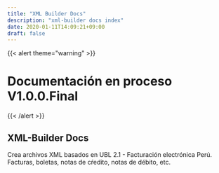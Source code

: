 ```yaml
---
title: "XML Builder Docs"
description: "xml-builder docs index"
date: 2020-01-11T14:09:21+09:00
draft: false
---
```


{{< alert theme="warning" >}}
# Documentación en proceso V1.0.0.Final
{{< /alert >}}

## XML-Builder Docs
Crea archivos XML basados en UBL 2.1 - Facturación electrónica Perú. Facturas, boletas, notas de cŕedito, notas de débito, etc.
